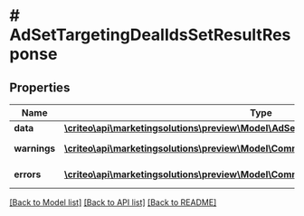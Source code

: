 # # AdSetTargetingDealIdsSetResultResponse

## Properties

Name | Type | Description | Notes
------------ | ------------- | ------------- | -------------
**data** | [**\criteo\api\marketingsolutions\preview\Model\AdSetTargetingDealIdsSetResultResource**](AdSetTargetingDealIdsSetResultResource.md) |  | [optional]
**warnings** | [**\criteo\api\marketingsolutions\preview\Model\CommonProblem[]**](CommonProblem.md) |  | [optional] [readonly]
**errors** | [**\criteo\api\marketingsolutions\preview\Model\CommonProblem[]**](CommonProblem.md) |  | [optional] [readonly]

[[Back to Model list]](../../README.md#models) [[Back to API list]](../../README.md#endpoints) [[Back to README]](../../README.md)
